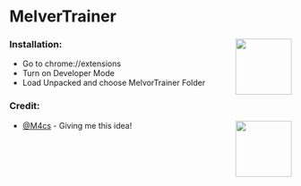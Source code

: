 # MelverTrainer
### Installation:<img align="right" width="100" height="100" src="https://raw.githubusercontent.com/RustyBalboadev/MelvorTrainer/master/icon/logo.png">
* Go to chrome://extensions
* Turn on Developer Mode
* Load Unpacked and choose MelvorTrainer Folder
### Credit:
* [@M4cs](https://github.com/M4cs) - Giving me this idea! <img align="right" width="100" height="100" src="https://avatars2.githubusercontent.com/u/34947910?s=460&u=5e011a6eba709afe7d178e5778e4790f432b31a5&v=4">
